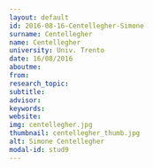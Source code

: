 ```yaml
---
layout: default 
id: 2016-08-16-Centellegher-Simone
surname: Centellegher
name: Centellegher
university: Univ. Trento
date: 16/08/2016
aboutme: 
from: 
research_topic: 
subtitle: 
advisor: 
keywords: 
website: 
img: centellegher.jpg
thumbnail: centellegher_thumb.jpg
alt: Simone Centellegher
modal-id: stud9
---
```

